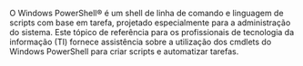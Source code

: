 O Windows PowerShell® é um shell de linha de comando e linguagem de scripts com base em tarefa, projetado especialmente para a administração do sistema. Este tópico de referência para os profissionais de tecnologia da informação (TI) fornece assistência sobre a utilização dos cmdlets do Windows PowerShell para criar scripts e automatizar tarefas.

<!--HONumber=Apr16_HO1-->


